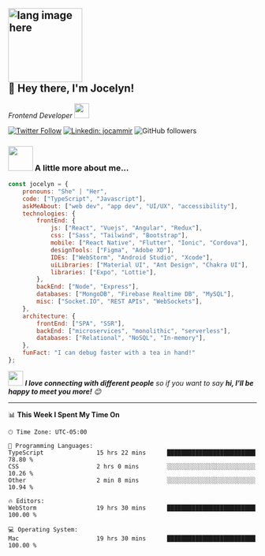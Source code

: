 <h2>
<img height="150px" src="https://github.com/alansmathew/alansmathew/raw/master/lang.gif" alt="lang image here" />
<br/>
👋 Hey there, I'm Jocelyn!
</h2>
<p><em>Frontend Developer
<img src="https://media.giphy.com/media/WUlplcMpOCEmTGBtBW/giphy.gif" width="30"> 
</em></p>

[![Twitter Follow](https://img.shields.io/twitter/follow/jocammir?label=Follow)](https://twitter.com/intent/follow?screen_name=jocammir)
[![Linkedin: jocammir](https://img.shields.io/badge/-Linkedin-blue?style=flat-square&link=https://www.linkedin.com/in/jocelyn-miranda-real/)](https://www.linkedin.com/in/jocelyn-miranda-real/)
![GitHub followers](https://img.shields.io/github/followers/jocammir?label=Follow&style=social)

### <img src="https://media.giphy.com/media/VgCDAzcKvsR6OM0uWg/giphy.gif" width="50"> A little more about me...

```javascript
const jocelyn = {
    pronouns: "She" | "Her",
    code: ["TypeScript", "Javascript"],
    askMeAbout: ["web dev", "app dev", "UI/UX", "accessibility"],
    technologies: {
        frontEnd: {
            js: ["React", "Vuejs", "Angular", "Redux"],
            css: ["Sass", "Tailwind", "Bootstrap"],
            mobile: ["React Native", "Flutter", "Ionic", "Cordova"],
            designTools: ["Figma", "Adobe XD"],
            IDEs: ["WebStorm", "Android Studio", "Xcode"],
            uiLibraries: ["Material UI", "Ant Design", "Chakra UI"],
            libraries: ["Expo", "Lottie"],
        },
        backEnd: ["Node", "Express"],
        databases: ["MongoDB", "Firebase Realtime DB", "MySQL"],
        misc: ["Socket.IO", "REST APIs", "WebSockets"],
    },
    architecture: {
        frontEnd: ["SPA", "SSR"],
        backEnd: ["microservices", "monolithic", "serverless"],
        databases: ["Relational", "NoSQL", "In-memory"],
    },
    funFact: "I can debug faster with a tea in hand!"
};
```

<img src="https://media.giphy.com/media/LnQjpWaON8nhr21vNW/giphy.gif" width="30"> <em><b>I love connecting with different people</b> so if you want to say <b>hi, I'll be happy to meet you more!</b> 😊</em>

---

📊 **This Week I Spent My Time On**

```text
🕑︎ Time Zone: UTC-05:00

💬 Programming Languages: 
TypeScript               15 hrs 22 mins      █████████████████████████   78.80 %
CSS                      2 hrs 0 mins        ░░░░░░░░░░░░░░░░░░░░░░░░░   10.26 %
Other                    2 min 8 mins        ░░░░░░░░░░░░░░░░░░░░░░░░░   10.94 %

🔥 Editors: 
WebStorm                 19 hrs 30 mins      █████████████████████████   100.00 % 

💻 Operating System: 
Mac                      19 hrs 30 mins      █████████████████████████   100.00 % 
```


